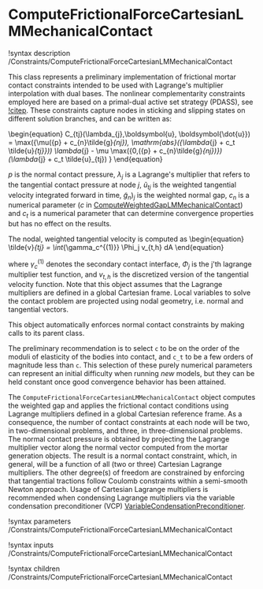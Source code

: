 # ComputeFrictionalForceCartesianLMMechanicalContact

!syntax description /Constraints/ComputeFrictionalForceCartesianLMMechanicalContact


This class represents a preliminary implementation of frictional mortar contact constraints intended to be used with Lagrange's multiplier interpolation with dual bases. The nonlinear complementarity constraints employed here are based on a primal-dual active set strategy (PDASS), see [!citep](gitterle2010finite). These constraints capture nodes in sticking and slipping states on different solution branches, and can be written as:

\begin{equation}
C_{tj}(\lambda_{j},\boldsymbol{u}, \boldsymbol{\dot{u}}) = \max({\mu({p} + c_{n}\tilde{g}_{nj}),  \mathrm{abs}({\lambda_{j} + c_t \tilde{u}_{tj}}))  \lambda_{j} - \mu \max({0,({p} + c_{n}\tilde{g}_{nj})}) (\lambda_{j} + c_t \tilde{u}_{tj})
}
\end{equation}

$p$ is the normal contact pressure, $\lambda_{j}$ is a Lagrange's multiplier that refers to the tangential contact pressure at node $j$, $\tilde{u}_{tj}$ is the weighted tangential velocity integrated forward in time, $\tilde{g}_n)_j$ is the weighted normal gap, $c_{n}$ is a numerical parameter ($c$ in [ComputeWeightedGapLMMechanicalContact](/ComputeWeightedGapLMMechanicalContact.md)) and $c_{t}$ is a numerical parameter that can determine convergence properties but has no effect on the results.

The nodal, weighted tangential velocity is computed as
\begin{equation}
\tilde{v}_{tj} = \int_{\gamma_c^{(1)}} \Phi_j v_{t,h} dA
\end{equation}

where $\gamma_c^{(1)}$ denotes the secondary contact interface, $\Phi_j$ is the
j'th lagrange multiplier test function, and $v_{t,h}$ is the discretized version
of the tangential velocity function. Note that this object assumes that the Lagrange multipliers are defined in a global Cartesian frame.
Local variables to solve the contact problem are projected using nodal geometry, i.e. normal and tangential vectors.

This object automatically enforces normal contact constraints by making calls to its parent class.

The preliminary recommendation is to select  `c` to be on the order of the moduli of elasticity of the bodies into contact, and `c_t` to be a few orders of magnitude less than `c`. This selection of these purely numerical parameters can represent an initial difficulty when running *new* models, but they can be held constant once good convergence behavior has been attained.

The `ComputeFrictionalForceCartesianLMMechanicalContact` object computes the weighted gap and
applies the frictional contact conditions using Lagrange multipliers defined in a global Cartesian reference frame.
As a consequence, the number of contact constraints at each node will be two, in two-dimensional problems,
and three, in three-dimensional problems. The normal contact pressure is obtained by projecting the Lagrange
multiplier vector along the normal vector computed from the mortar generation objects. The result is a normal
contact constraint, which, in general, will be a function of all (two or three) Cartesian Lagrange multipliers.
The other degree(s) of freedom are constrained by
enforcing that tangential tractions follow Coulomb constraints within a semi-smooth Newton approach. Usage of
Cartesian Lagrange multipliers is recommended when condensing Lagrange multipliers via the variable condensation preconditioner
(VCP) [VariableCondensationPreconditioner](framework:/VariableCondensationPreconditioner.md).


!syntax parameters /Constraints/ComputeFrictionalForceCartesianLMMechanicalContact

!syntax inputs /Constraints/ComputeFrictionalForceCartesianLMMechanicalContact

!syntax children /Constraints/ComputeFrictionalForceCartesianLMMechanicalContact
